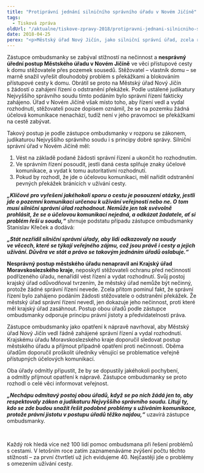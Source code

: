 ```yaml
---
title: "Protiprávní jednání silničního správního úřadu v Novém Jičíně"
tags:
  - Tisková zpráva
oldUrl: "/aktualne/tiskove-zpravy-2018/protipravni-jednani-silnicniho-spravniho-uradu-v-novem-jicine"
date: 2018-04-25
perex: "<p>Městský úřad Nový Jičín, jako silniční správní úřad, zcela rezignoval na svou zákonnou povinnost, když se odmítl zabývat problémem překážek na přístupové cestě k domu. Toto pochybení nenapravil ani Krajský úřad Moravskoslezského kraje, když úřadu v Novém Jičíně nenařídil postupovat v souladu s právními předpisy a judikaturou soudů.</p>"
---
```


<!-- imported from the old website -->

<p>Zástupce ombudsmanky se zabýval stížností na nečinnost a <b>nesprávný úřední postup Městského úřadu v Novém Jičíně</b> ve věci přístupové cesty k domu stěžovatele přes pozemek sousedů. Stěžovatel – vlastník domu – se marně snažil vyřešit dlouhodobý problém s překážkami a blokováním přístupové cesty k domu. Obrátil se proto na Městský úřad Nový Jičín s žádostí o zahájení řízení o odstranění překážek. Podle ustálené judikatury Nejvyššího správního soudu tímto podáním bylo správní řízení fakticky zahájeno. Úřad v Novém Jičíně však místo toho, aby řízení vedl a vydal rozhodnutí, stěžovateli pouze dopisem oznámil, že se na pozemku žádná účelová komunikace nenachází, tudíž není v jeho pravomoci se překážkami na cestě zabývat. </p> <p>Takový postup je podle zástupce ombudsmanky v rozporu se zákonem, judikaturou Nejvyššího správního soudu i s principy dobré správy. Silniční správní úřad v Novém Jičíně měl:</p><ol><li>Vést na základě podané žádosti správní řízení a ukončit ho rozhodnutím.</li><li>Ve správním řízení posoudit, jestli daná cesta splňuje znaky účelové komunikace, a vydat k tomu autoritativní rozhodnutí.</li><li>Pokud by rozhodl, že jde o účelovou komunikaci, měl nařídit odstranění pevných překážek bránících v užívání cesty.</li></ol> <p><i><b>„Klíčové pro vyřešení jakéhokoli sporu o cestu je posouzení otázky, jestli jde o pozemní komunikaci určenou k užívání veřejností nebo ne. O tom musí silniční správní úřad rozhodnout. Nemůže jen tak svévolně prohlásit, že se o účelovou komunikaci nejedná, a odkázat žadatele, ať si problém řeší u soudu,“</b></i> shrnuje podstatu případu zástupce ombudsmanky Stanislav Křeček a dodává:</p><p> <i><b>„Stát nezřídil silniční správní úřady, aby lidi odkazovaly na soudy ve věcech, které se týkají veřejného zájmu, což jsou právě i cesty a jejich užívání. Důvěra ve stát a právo se takovým jednáním úřadů oslabuje.“</b> </i></p> <p><b>Nesprávný postup městského úřadu nenapravil ani Krajský úřad Moravskoslezského kraje</b>, neposkytl stěžovateli ochranu před nečinností podřízeného úřadu, nenařídil vést řízení a vydat rozhodnutí. Svůj postoj krajský úřad odůvodňoval tvrzením, že městský úřad nemůže být nečinný, protože žádné správní řízení nevede. Zcela přitom pominul fakt, že správní řízení bylo zahájeno podáním žádosti stěžovatele o odstranění překážek. Že městský úřad správní řízení nevedl, jen dokazuje jeho nečinnost, proti které měl krajský úřad zasáhnout. Postup obou úřadů podle zástupce ombudsmanky odporuje principu právní jistoty a předvídatelnosti práva.</p> <p>Zástupce ombudsmanky jako opatření k nápravě navrhoval, aby Městský úřad Nový Jičín vedl řádně zahájené správní řízení a vydal rozhodnutí. Krajskému úřadu Moravskoslezského kraje doporučil sledovat postup městského úřadu a přijmout případně opatření proti nečinnosti. Oběma úřadům doporučil proškolit úředníky věnující se problematice veřejně přístupných účelových komunikací.</p> <p>Oba úřady odmítly připustit, že by se dopustily jakéhokoli pochybení, a odmítly přijmout opatření k nápravě. Zástupce ombudsmanky se proto rozhodl o celé věci informovat veřejnost.</p> <p><i><b>„Nechápu odmítavý postoj obou úřadů, když se po nich žádá jen to, aby respektovaly zákon a judikaturu Nejvyššího správního soudu. Lituji ty, kdo se zde budou snažit řešit podobné problémy s užíváním komunikace, protože právní jistotu v postupu úřadů těžko najdou,“</b></i> uzavírá zástupce ombudsmanky.</p> <p> </p> <p>Každý rok hledá více než 100 lidí pomoc ombudsmana při řešení problémů s cestami. V letošním roce zatím zaznamenáváme zvýšení počtu těchto stížností – za první čtvrtletí už jich evidujeme 40. Nejčastěji jde o problémy s omezením užívání cesty.</p>
